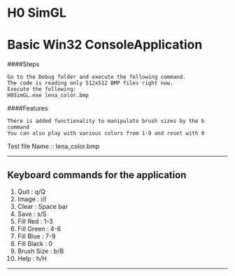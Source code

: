 ﻿# H0 SimGL 
# Basic Win32 ConsoleApplication

####Steps 
```
Go to the Debug folder and execute the following command.
The code is reading only 512x512 BMP files right now.
Execute the following:
H0SimGL.exe lena_color.bmp
```

####Features
```
There is added functionality to manipulate brush sizes by the b command
You can also play with various colors from 1-9 and reset with 0
```


Test file Name :: lena_color.bmp

-------------------------------------
Keyboard commands for the application
-------------------------------------

1. Quit                : q/Q
2. Image               : i/I
3. Clear               : Space bar
4. Save                : s/S
5. Fill Red            : 1-3
6. Fill Green          : 4-6
7. Fill Blue           : 7-9
8. Fill Black          : 0
9. Brush Size          : b/B
10. Help               : h/H

-------------------------------------

